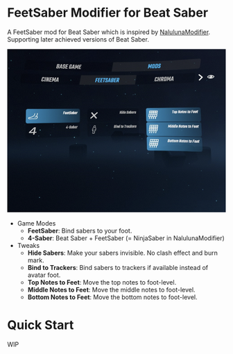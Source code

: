 # FeetSaber Modifier for Beat Saber

A FeetSaber mod for Beat Saber which is inspired by [NalulunaModifier](https://github.com/nalulululuna/NalulunaModifier/). Supporting later achieved versions of Beat Saber.

![menu](img/menu.png)

- Game Modes
  - **FeetSaber**: Bind sabers to your foot.
  - **4-Saber**: Beat Saber + FeetSaber (= NinjaSaber in NalulunaModifier)
- Tweaks
  - **Hide Sabers**: Make your sabers invisible. No clash effect and burn mark.
  - **Bind to Trackers**: Bind sabers to trackers if available instead of avatar foot.
  - **Top Notes to Feet**: Move the top notes to foot-level.
  - **Middle Notes to Feet**: Move the middle notes to foot-level.
  - **Bottom Notes to Feet**: Move the bottom notes to foot-level.

# Quick Start

WIP
